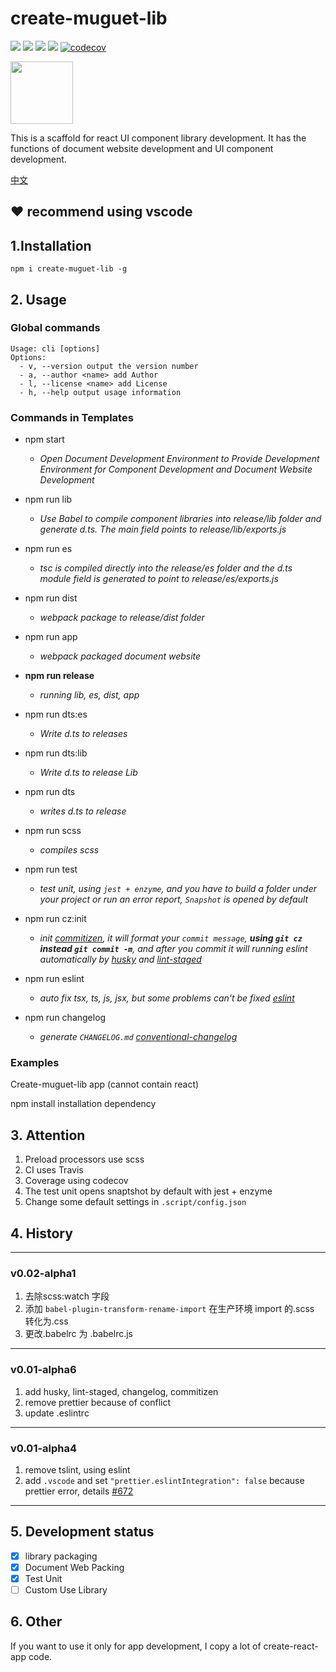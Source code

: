 # create-muguet-lib
![](https://travis-ci.com/sewerganger/create-muguet-lib.svg?branch=master)
![](https://img.shields.io/github/languages/top/sewerganger/create-muguet-lib)
![](https://img.shields.io/github/package-json/v/sewerganger/create-muguet-lib/master)
![](https://img.shields.io/github/license/sewerganger/create-muguet-lib)
[![codecov](https://codecov.io/gh/sewerganger/create-muguet-lib/branch/master/graph/badge.svg)](https://codecov.io/gh/sewerganger/create-muguet-lib)

<img src="https://raw.githubusercontent.com/sewerganger/create-muguet-lib/master/doc/logo.jpg" width="100px"/>

This is a scaffold for react UI component library development. It has the functions of document website development and UI component development.

[中文](https://github.com/sewerganger/create-muguet-lib/blob/master/README.md)

## ❤ recommend using vscode

## 1.Installation

`npm i create-muguet-lib -g`

## 2. Usage

### Global commands

```shell
Usage: cli [options]
Options:
  - v, --version output the version number
  - a, --author <name> add Author
  - l, --license <name> add License
  - h, --help output usage information
```

### Commands in Templates

- npm start

  - _Open Document Development Environment to Provide Development Environment for Component Development and Document Website Development_

- npm run lib
  - _Use Babel to compile component libraries into release/lib folder and generate d.ts. The main field points to release/lib/exports.js_

- npm run es
  - _tsc is compiled directly into the release/es folder and the d.ts module field is generated to point to release/es/exports.js_

- npm run dist
  - _webpack package to release/dist folder_

- npm run app
  - _webpack packaged document website_

- **npm run release**
  - _running lib, es, dist, app_

- npm run dts:es
  - _Write d.ts to releases_

- npm run dts:lib
  - _Write d.ts to release Lib_

- npm run dts
  - _writes d.ts to release_

- npm run scss
  - _compiles scss_

- npm run test
  - _test unit, using  `jest + enzyme`,  and you have to build a folder under your project or run an error report, `Snapshot` is opened by default_

- npm run cz:init
  - _init [commitizen](https://www.npmjs.com/package/commitizen), it will format your `commit message`, **using `git cz` instead `git commit -m`**, and after you commit it will running eslint automatically by [husky](https://www.npmjs.com/package/husky) and [lint-staged](https://www.npmjs.com/package/lint-staged)_

- npm run eslint
  - _auto fix tsx, ts, js, jsx, but some problems can't be fixed [eslint](https://cn.eslint.org/docs/user-guide/command-line-interface)_

- npm run changelog
  - _generate `CHANGELOG.md` [conventional-changelog](https://github.com/conventional-changelog/conventional-changelog)_

### Examples

Create-muguet-lib app (cannot contain react)

npm install installation dependency

## 3. Attention

1. Preload processors use scss
2. CI uses Travis
3. Coverage using codecov
4. The test unit opens snaptshot by default with jest + enzyme
5. Change some default settings in `.script/config.json`

## 4. History


----
### v0.02-alpha1
1. 去除scss:watch 字段
2. 添加 `babel-plugin-transform-rename-import` 在生产环境 import 的.scss 转化为.css
3. 更改.babelrc 为 .babelrc.js
----
### v0.01-alpha6
1. add husky, lint-staged, changelog, commitizen
2. remove prettier because of conflict
3. update .eslintrc
----
### v0.01-alpha4
1. remove tslint, using eslint
2. add `.vscode` and set `"prettier.eslintIntegration": false` because prettier error, details [#672](https://github.com/prettier/prettier-vscode/issues/672)
----

## 5. Development status

- [x] library packaging
- [x] Document Web Packing
- [x] Test Unit
- [ ] Custom Use Library

## 6. Other

If you want to use it only for app development, I copy a lot of create-react-app code.
